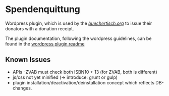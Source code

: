 Spendenquittung
===============
Wordpress plugin, which is used by the [*buechertisch.org*](http://buechertisch.org/buecher-spenden/spendenquittung/) to
issue their donators with a donation receipt.

The plugin documentation, following the wordpress guidelines, can be found in the [wordpress plugin readme](readme.txt)

Known Issues
------------
- APIs
  -ZVAB must check both ISBN10 + 13 (for ZVAB, both is different)
- js/css not yet minified (-> introduce: grunt or gulp)
- plugin installation/deactivation/deinstallation concept which reflects DB-changes.
